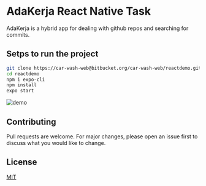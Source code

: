 # AdaKerja React Native Task

AdaKerja is a hybrid app for dealing with github repos and searching for commits.

## Setps to run the project
```bash
git clone https://car-wash-web@bitbucket.org/car-wash-web/reactdemo.git
cd reactdemo
npm i expo-cli
npm install
expo start
```
![demo](assests/images/Paras.png)

## Contributing
Pull requests are welcome. For major changes, please open an issue first to discuss what you would like to change.


## License
[MIT](https://choosealicense.com/licenses/mit/)